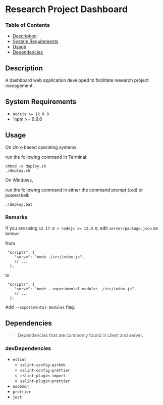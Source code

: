 # Research Project Dashboard

### Table of Contents

- [Description](#description)
- [System Requirements](#system-requirements)
- [Usage](#usage)
- [Dependencies](#dependencies)

## <a name="description"></a> Description

A dashboard web application developed to facilitate research project management.

## <a name="system-requirements"></a> System Requirements

- `nodejs >= 12.0.0`
- `npm >= 6.9.0

## <a name="usage"></a> Usage

On Unix-based operating systems,

run the following command in Terminal:

```
chmod +x deploy.sh
./deploy.sh
```

On Windows,

run the following command in either the command prompt (`cmd`) or powershell:

```
.\deploy.bat
```

### Remarks

If you are using `12.17.0 > nodejs >= 12.0.0`, edit `server/package.json` as below:

from

```jsonc
 "scripts": {
    "serve": "node ./src/index.js",
    // ...
  },
```

to

```jsonc
 "scripts": {
    "serve": "node --experimental-modules ./src/index.js",
    // ...
  },
```

Add `--experimental-modules` flag.

## <a name="dependencies"></a> Dependencies

> Dependencies that are commonly found in client and server.

### devDependencies

- `eslint`
  - `eslint-config-airbnb`
  - `eslint-config-prettier`
  - `eslint-plugin-import`
  - `eslint-plugin-prettier`
- `nodemon`
- `prettier`
- `jest`
